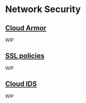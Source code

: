# Network Security

## [Cloud Armor](./securitypolicies/)

WIP

## [SSL policies](./sslpolicies/)

WIP

## [Cloud IDS](./ids/)

WIP

